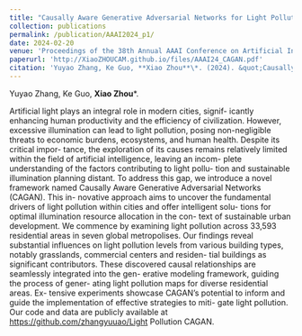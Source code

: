 ```yaml
---
title: "Causally Aware Generative Adversarial Networks for Light Pollution Control"
collection: publications
permalink: /publication/AAAI2024_p1/
date: 2024-02-20
venue: 'Proceedings of the 38th Annual AAAI Conference on Artificial Intelligence (AAAI)'
paperurl: 'http://XiaoZHOUCAM.github.io/files/AAAI24_CAGAN.pdf'
citation: 'Yuyao Zhang, Ke Guo, **Xiao Zhou**\*. (2024). &quot;Causally Aware Generative Adversarial Networks for Light Pollution Control.&quot; <i>Proceedings of the 38th Annual AAAI Conference on Artificial Intelligence (AAAI)</i>. 1(1).'
---
```


Yuyao Zhang, Ke Guo, **Xiao Zhou**\*.

Artificial light plays an integral role in modern cities, signif- icantly enhancing human productivity and the efficiency of civilization. However, excessive illumination can lead to light pollution, posing non-negligible threats to economic burdens, ecosystems, and human health. Despite its critical impor- tance, the exploration of its causes remains relatively limited within the field of artificial intelligence, leaving an incom- plete understanding of the factors contributing to light pollu- tion and sustainable illumination planning distant. To address this gap, we introduce a novel framework named Causally Aware Generative Adversarial Networks (CAGAN). This in- novative approach aims to uncover the fundamental drivers of light pollution within cities and offer intelligent solu- tions for optimal illumination resource allocation in the con- text of sustainable urban development. We commence by examining light pollution across 33,593 residential areas in seven global metropolises. Our findings reveal substantial influences on light pollution levels from various building types, notably grasslands, commercial centers and residen- tial buildings as significant contributors. These discovered causal relationships are seamlessly integrated into the gen- erative modeling framework, guiding the process of gener- ating light pollution maps for diverse residential areas. Ex- tensive experiments showcase CAGAN’s potential to inform and guide the implementation of effective strategies to miti- gate light pollution. Our code and data are publicly available at https://github.com/zhangyuuao/Light Pollution CAGAN.
